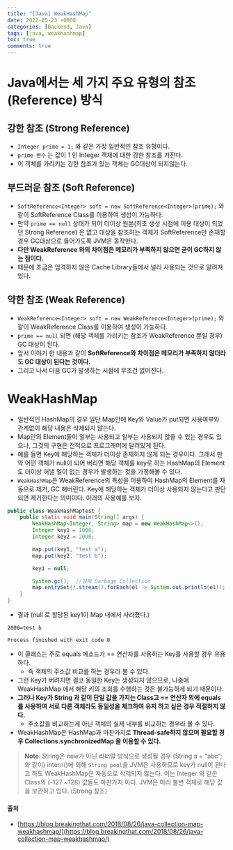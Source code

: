 ```yaml
---
title: "[Java] WeakHashMap"
date: 2022-05-23 +0800
categories: [Backend, Java]
tags: [java, weakhashmap]
toc: true
comments: true
---
```


# Java에서는 세 가지 주요 유형의 참조(Reference) 방식

## 강한 참조 (Strong Reference)
- `Integer prime = 1;` 와 같은 가장 일반적인 참조 유형이다. 
- `prime 변수` 는 값이 1 인 Integer 객체에 대한 강한 참조를 가진다. 
- 이 객체를 가리키는 강한 참조가 있는 객체는 GC대상이 되지않는다.
 

## 부드러운 참조 (Soft Reference)
- `SoftReference<Integer> soft = new SoftReference<Integer>(prime);` 와 같이 SoftReference Class를 이용하여 생성이 가능하다. 
- 만약 `prime == null` 상태가 되어 더이상 원본(최초 생성 시점에 이용 대상이 되었던 Strong Reference) 은 없고 대상을 참조하는 객체가 SoftReference만 존재할 경우 GC대상으로 들어가도록 JVM은 동작한다. 
- <b>다만 WeakReference 와의 차이점은 메모리가 부족하지 않으면 굳이 GC하지 않는 점이다.</b>
- 때문에 조금은 엄격하지 않은 Cache Library들에서 널리 사용되는 것으로 알려져있다.
 

## 약한 참조 (Weak Reference)
- `WeakReference<Integer> soft = new WeakReference<Integer>(prime);` 와 같이 WeakReference Class를 이용하여 생성이 가능하다. 
- `prime == null` 되면 (해당 객체를 가리키는 참조가 WeakReference 뿐일 경우) GC 대상이 된다. 
- 앞서 이야기 한 내용과 같이 <b>SoftReference와 차이점은 메모리가 부족하지 않더라도 GC 대상이 된다는 것이다.</b>
- 그리고 나서 다음 GC가 발생하는 시점에 무조건 없어진다.

# WeakHashMap
- 일반적인 HashMap의 경우 일단 Map안에 Key와 Value가 put되면 사용여부와 관계없이 해당 내용은 삭제되지 않는다. 
- Map안의 Element들이 일부는 사용되고 일부는 사용되지 않을 수 있는 경우도 있으나, 그것의 구현은 전적으로 프로그래머에 달려있게 된다. 
- 예를 들면 Key에 해당하는 객체가 더이상 존재하지 않게 되는 경우이다.  그래서 만약 어떤 객체가 null이 되어 버리면 해당 객체를 key로 하는 HashMap의 Element도 더이상 꺼낼 일이 없는 경우가 발생하는 것을 가정해볼 수 있다.
- `WeakHashMap`은 WeakReference의 특성을 이용하여 HashMap의 Element를 자동으로 제거, GC 해버린다.   Key에 해당하는 객체가 더이상 사용되지 않는다고 판단되면 제거한다는 의미이다. 아래의 사용예를 보자.

```java
public class WeakHashMapTest {
    public static void main(String[] args) {
        WeakHashMap<Integer, String> map = new WeakHashMap<>();
        Integer key1 = 1000;
        Integer key2 = 2000;

        map.put(key1, "test a");
        map.put(key2, "test b");

        key1 = null;

        System.gc();  //강제 Garbage Collection
        map.entrySet().stream().forEach(el -> System.out.println(el));
    }
}
```

- 결과  (null 로 할당된 key1이 Map 내에서 사라졌다.)

```
2000=test b

Process finished with exit code 0
```

- 이 클래스는 주로 equals 메소드가 == 연산자를 사용하는 Key를 사용할 경우 유용하다.
  - 즉 객체의 주소값 비교를 하는 경우라 볼 수 있다.
- 그런 Key가 버려지면 결코 동일한 Key는 생성되지 않으므로, 나중에 WeakHashMap 에서 해당 키의 조회를 수행하는 것은 불가능하게 되기 때문이다. 
- <b>그러나 Key가 String 과 같이 단일 값을 가지는 Class고 == 연산자 외에 equals를 사용하여 서로 다른 객체라도 동일성을 체크하여 유지 하고 싶은 경우 적절하지 않다.</b>
  - 주소값을 비교하는게 아닌 객체의 실제 내부를 비교하는 경우라 볼 수 있다.
- WeakHashMap은 HashMap과 마찬가지로 <b>Thread-safe하지 않으며 필요할 경우 Collections.synchronizedMap 을 이용할 수 있다.</b>

> **Note**: String은 new가 아닌 리터럴 방식으로 생성될 경우 (String a = “abc”; 와 같이)  intern()에 의해 `String pool`을 JVM은 사용하므로 key가 null이 된다고 하도 WeakHashMap은 자동으로 삭제되지 않는다.  이는 Integer 와 같은 Class의 (-127 ~128) 값들도 마찬가지 이다.  JVM은 미리 불변 객체로 해당 값을 보관하고 있다. (Strong 참조)

#### 출처
- [https://blog.breakingthat.com/2018/08/26/java-collection-map-weakhashmap/](https://blog.breakingthat.com/2018/08/26/java-collection-map-weakhashmap/)